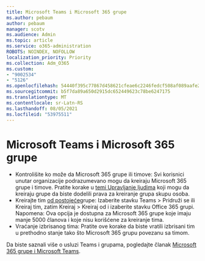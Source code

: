 ```yaml
---
title: Microsoft Teams i Microsoft 365 grupe
ms.author: pebaum
author: pebaum
manager: scotv
ms.audience: Admin
ms.topic: article
ms.service: o365-administration
ROBOTS: NOINDEX, NOFOLLOW
localization_priority: Priority
ms.collection: Adm_O365
ms.custom:
- "9002534"
- "5126"
ms.openlocfilehash: 54440f395c77867d458621cfeae6c2246fedcf508af089aafe2a78b63fe8a5b9
ms.sourcegitcommit: b5f7da89a650d2915dc652449623c78be6247175
ms.translationtype: MT
ms.contentlocale: sr-Latn-RS
ms.lasthandoff: 08/05/2021
ms.locfileid: "53975511"
---
```

# <a name="microsoft-teams-and-microsoft-365-groups"></a>Microsoft Teams i Microsoft 365 grupe

- Kontrolišite ko može da Microsoft 365 grupe ili timove: Svi korisnici unutar organizacije podrazumevano mogu da kreiraju Microsoft 365 grupe i timove. Pratite korake u [temi Upravljanje ljudima](https://support.office.com/article/4c46c8cb-17d0-44b5-9776-005fced8e618) koji mogu da kreiraju grupe da biste dodelili prava za kreiranje grupa skupu osoba.
- Kreirajte tim [od postojeće](https://support.microsoft.com/office/24ec428e-40d7-4a1a-ab87-29be7d145865)grupe: Izaberite stavku Teams > Pridruži se ili Kreiraj tim, zatim Kreiraj > Kreiraj od i izaberite stavku Office 365 grupi. Napomena: Ova opcija je dostupna za Microsoft 365 grupe koje imaju manje 5000 članova i koje nisu korišćene za kreiranje tima.
- Vraćanje izbrisanog tima: Pratite ove korake da biste vratili izbrisani tim u prethodno stanje tako što Microsoft 365 grupu povezanu sa timom. [](https://docs.microsoft.com/microsoftteams/archive-or-delete-a-team#restore-a-deleted-team)

Da biste saznali više o usluzi Teams i grupama, pogledajte članak [Microsoft 365 grupe i Microsoft Teams](https://docs.microsoft.com/microsoftteams/office-365-groups).

